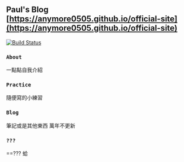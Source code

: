 ## Paul's Blog [https://anymore0505.github.io/official-site](https://anymore0505.github.io/official-site)
[![Build Status](https://travis-ci.com/aNyMoRe0505/official-site.svg?branch=master)](https://travis-ci.com/aNyMoRe0505/official-site)

### `About`
一點點自我介紹

### `Practice`
隨便寫的小練習

### `Blog`
筆記或是其他東西 萬年不更新

### `???`
==??? 蛤
